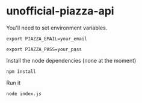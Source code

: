 # unofficial-piazza-api

You'll need to set environment variables.

`export PIAZZA_EMAIL=your_email`

`export PIAZZA_PASS=your_pass`



Install the node dependencies (none at the moment)

`npm install`


Run it

`node index.js`
